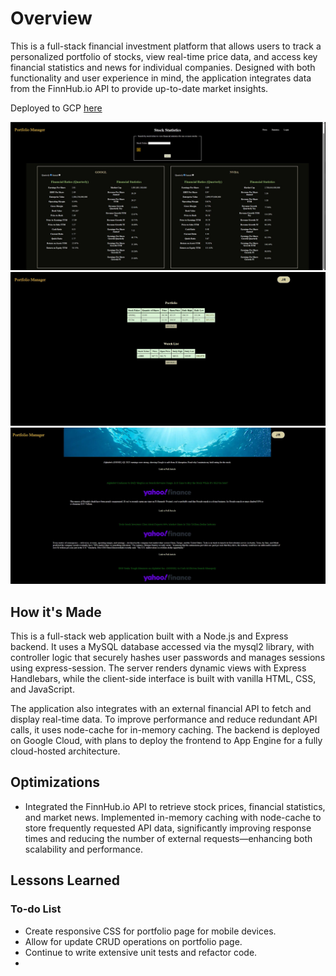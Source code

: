 # Overview
This is a full-stack financial investment platform that allows users to track a personalized portfolio of stocks, view real-time price data, and access key financial statistics and news for individual companies. Designed with both functionality and user experience in mind, the application integrates data from the FinnHub.io API to provide up-to-date market insights.  

Deployed to GCP [here](https://wise-shell-458721-j1.uw.r.appspot.com/)

![Statistics Page](https://github.com/justinrous/stock-portfolio/blob/main/public/images/portfolio_manager.JPG)
![Portfolio Page](https://github.com/justinrous/stock-portfolio/blob/main/public/images/portfolio_manager1.JPG)
![Company News](https://github.com/justinrous/stock-portfolio/blob/main/public/images/portfolio_manager2.JPG)


## How it's Made
This is a full-stack web application built with a Node.js and Express backend. It uses a MySQL database accessed via the mysql2 library, with controller logic that securely hashes user passwords and manages sessions using express-session. The server renders dynamic views with Express Handlebars, while the client-side interface is built with vanilla HTML, CSS, and JavaScript.  

The application also integrates with an external financial API to fetch and display real-time data. To improve performance and reduce redundant API calls, it uses node-cache for in-memory caching. The backend is deployed on Google Cloud, with plans to deploy the frontend to App Engine for a fully cloud-hosted architecture.  

## Optimizations
- Integrated the FinnHub.io API to retrieve stock prices, financial statistics, and market news. Implemented in-memory caching with node-cache to store frequently requested API data, significantly improving response times and reducing the number of external requests—enhancing both scalability and performance.


## Lessons Learned 


### To-do List
- Create responsive CSS for portfolio page for mobile devices.
- Allow for update CRUD operations on portfolio page.
- Continue to write extensive unit tests and refactor code. 
- 
  

